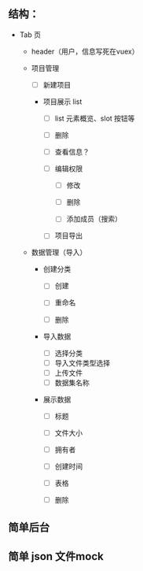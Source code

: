 ## 结构：

- Tab 页

  - header（用户，信息写死在vuex）

  - 项目管理

    - [ ] 新建项目

    - 项目展示 list

      - [ ] list 元素概览、slot 按钮等

      - [ ] 删除

      - [ ] 查看信息？

      - [ ] 编辑权限

        - [ ] 修改

        - [ ] 删除

        - [ ] 添加成员（搜索）

      - [ ] 项目导出

  - 数据管理（导入）

    - 创建分类

      - [ ] 创建

      - [ ] 重命名

      - [ ] 删除

    - 导入数据

      - [ ] 选择分类
      - [ ] 导入文件类型选择
      - [ ] 上传文件
      - [ ] 数据集名称

    - 展示数据

      - [ ] 标题
      - [ ] 文件大小
      - [ ] 拥有者
      - [ ] 创建时间
      - [ ] 表格
      - [ ] 删除



## 简单后台



## 简单 json 文件mock